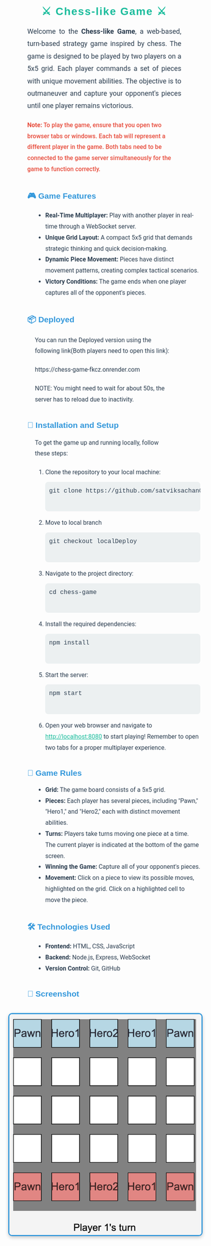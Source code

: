 <!-- Embed Google Fonts -->
<link href="https://fonts.googleapis.com/css2?family=Roboto:wght@400;500;700&family=Montserrat:wght@400;700&display=swap" rel="stylesheet">

<!-- Title -->
<h1 style="font-family: 'Montserrat', sans-serif; color: #1abc9c; text-align: center; font-weight: 700; letter-spacing: 2px; margin-top: 40px;">
    ⚔️ Chess-like Game ⚔️
</h1>

<!-- Introduction -->
<p style="font-family: 'Roboto', sans-serif; font-size: 18px; color: #2c3e50; line-height: 1.8; text-align: justify; margin: 20px 50px;">
    Welcome to the <b>Chess-like Game</b>, a web-based, turn-based strategy game inspired by chess. The game is designed to be played by two players on a 5x5 grid. Each player commands a set of pieces with unique movement abilities. The objective is to outmaneuver and capture your opponent's pieces until one player remains victorious.
</p>

<!-- Important Note -->
<p style="font-family: 'Roboto', sans-serif; font-size: 16px; color: #e74c3c; font-weight: 500; line-height: 1.8; margin: 20px 50px;">
    <b>Note:</b> To play the game, ensure that you open two browser tabs or windows. Each tab will represent a different player in the game. Both tabs need to be connected to the game server simultaneously for the game to function correctly.
</p>

<!-- Game Features -->
<h2 style="font-family: 'Montserrat', sans-serif; color: #3498db; font-weight: 700; margin-top: 40px; margin-left: 50px;">
    🎮 Game Features
</h2>
<ul style="font-family: 'Roboto', sans-serif; color: #2c3e50; font-size: 16px; line-height: 1.8; margin-left: 70px;">
    <li><b>Real-Time Multiplayer:</b> Play with another player in real-time through a WebSocket server.</li>
    <li><b>Unique Grid Layout:</b> A compact 5x5 grid that demands strategic thinking and quick decision-making.</li>
    <li><b>Dynamic Piece Movement:</b> Pieces have distinct movement patterns, creating complex tactical scenarios.</li>
    <li><b>Victory Conditions:</b> The game ends when one player captures all of the opponent's pieces.</li>
</ul>
<!-- Deployed instruction -->
<h2 style="font-family: 'Montserrat', sans-serif; color: #3498db; font-weight: 700; margin-top: 40px; margin-left: 50px;">
    📦 Deployed
</h2>
<p style="font-family: 'Roboto', sans-serif; font-size: 16px; color: #2c3e50; line-height: 1.8; margin: 20px 70px;">
    You can run the Deployed version using the following link(Both players need to open this link):
</p>
<p style="font-family: 'Roboto', sans-serif; font-size: 16px; color: #2c3e50; line-height: 1.8; margin: 20px 70px;">
        https://chess-game-fkcz.onrender.com

</p>
<p style="font-family: 'Roboto', sans-serif; font-size: 16px; color: #2c3e50; line-height: 1.8; margin: 20px 70px;">
    NOTE: You might need to wait for about 50s, the server has to reload due to inactivity.
</p>

<!-- Installation Instructions -->
<h2 style="font-family: 'Montserrat', sans-serif; color: #3498db; font-weight: 700; margin-top: 40px; margin-left: 50px;">
    🚀 Installation and Setup
</h2>
<p style="font-family: 'Roboto', sans-serif; font-size: 16px; color: #2c3e50; line-height: 1.8; margin: 20px 70px;">
    To get the game up and running locally, follow these steps:
</p>
<ol style="font-family: 'Roboto', sans-serif; color: #2c3e50; font-size: 16px; line-height: 1.8; margin-left: 70px;">
    <li>Clone the repository to your local machine:
        <pre style="background-color: #ecf0f1; padding: 10px; border-radius: 8px; font-family: 'Courier New', monospace; margin-top: 10px;">
git clone https://github.com/satviksachan0/chess-game.git
        </pre>
    </li>
    <li>Move to local branch
        <pre style="background-color: #ecf0f1; padding: 10px; border-radius: 8px; font-family: 'Courier New', monospace; margin-top: 10px;">
git checkout localDeploy
        </pre>
    </li>
    <li>Navigate to the project directory:
        <pre style="background-color: #ecf0f1; padding: 10px; border-radius: 8px; font-family: 'Courier New', monospace; margin-top: 10px;">
cd chess-game
        </pre>
    </li>
    <li>Install the required dependencies:
        <pre style="background-color: #ecf0f1; padding: 10px; border-radius: 8px; font-family: 'Courier New', monospace; margin-top: 10px;">
npm install
        </pre>
    </li>
    <li>Start the server:
        <pre style="background-color: #ecf0f1; padding: 10px; border-radius: 8px; font-family: 'Courier New', monospace; margin-top: 10px;">
npm start
        </pre>
    </li>
    <li>Open your web browser and navigate to <a href="http://localhost:8080" style="color: #1abc9c;">http://localhost:8080</a> to start playing! Remember to open two tabs for a proper multiplayer experience.</li>
</ol>

<!-- Game Rules -->
<h2 style="font-family: 'Montserrat', sans-serif; color: #3498db; font-weight: 700; margin-top: 40px; margin-left: 50px;">
    📜 Game Rules
</h2>
<ul style="font-family: 'Roboto', sans-serif; color: #2c3e50; font-size: 16px; line-height: 1.8; margin-left: 70px;">
    <li><b>Grid:</b> The game board consists of a 5x5 grid.</li>
    <li><b>Pieces:</b> Each player has several pieces, including "Pawn," "Hero1," and "Hero2," each with distinct movement abilities.</li>
    <li><b>Turns:</b> Players take turns moving one piece at a time. The current player is indicated at the bottom of the game screen.</li>
    <li><b>Winning the Game:</b> Capture all of your opponent's pieces.</li>
    <li><b>Movement:</b> Click on a piece to view its possible moves, highlighted on the grid. Click on a highlighted cell to move the piece.</li>
</ul>

<!-- Technologies Used -->
<h2 style="font-family: 'Montserrat', sans-serif; color: #3498db; font-weight: 700; margin-top: 40px; margin-left: 50px;">
    🛠️ Technologies Used
</h2>
<ul style="font-family: 'Roboto', sans-serif; color: #2c3e50; font-size: 16px; line-height: 1.8; margin-left: 70px;">
    <li><b>Frontend:</b> HTML, CSS, JavaScript</li>
    <li><b>Backend:</b> Node.js, Express, WebSocket</li>
    <li><b>Version Control:</b> Git, GitHub</li>
</ul>

<!-- Screenshot -->
<h2 style="font-family: 'Montserrat', sans-serif; color: #3498db; font-weight: 700; margin-top: 40px; margin-left: 50px;">
    📸 Screenshot
</h2>
<p style="text-align: center;">
    <img src="screenshot.png" alt="Game Screenshot" width="600" style="border-radius: 10px; border: 3px solid #3498db; box-shadow: 0px 4px 10px rgba(0, 0, 0, 0.2); margin-top: 20px;">
</p>
